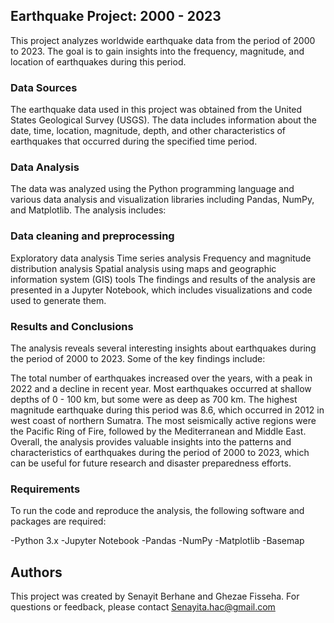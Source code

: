 ## Earthquake Project: 2000 - 2023
This project analyzes worldwide earthquake data from the period of 2000 to 2023. The goal is to gain insights into the frequency, magnitude, and location of earthquakes during this period.

### Data Sources
The earthquake data used in this project was obtained from the United States Geological Survey (USGS). The data includes information about the date, time, location, magnitude, depth, and other characteristics of earthquakes that occurred during the specified time period.

### Data Analysis
The data was analyzed using the Python programming language and various data analysis and visualization libraries including Pandas, NumPy, and Matplotlib. The analysis includes:

### Data cleaning and preprocessing
Exploratory data analysis
Time series analysis
Frequency and magnitude distribution analysis
Spatial analysis using maps and geographic information system (GIS) tools
The findings and results of the analysis are presented in a Jupyter Notebook, which includes visualizations and code used to generate them.

### Results and Conclusions
The analysis reveals several interesting insights about earthquakes during the period of 2000 to 2023. Some of the key findings include:

The total number of earthquakes increased over the years, with a peak in 2022 and a decline in recent year. Most earthquakes occurred at shallow depths of 0 - 100 km, but some were as deep as 700 km. The highest magnitude earthquake during this period was 8.6, which occurred in 2012 in west coast of northern Sumatra. The most seismically active regions were the Pacific Ring of Fire, followed by the Mediterranean and Middle East. Overall, the analysis provides valuable insights into the patterns and characteristics of earthquakes during the period of 2000 to 2023, which can be useful for future research and disaster preparedness efforts.


### Requirements
To run the code and reproduce the analysis, the following software and packages are required:


-Python 3.x
-Jupyter Notebook
-Pandas
-NumPy
-Matplotlib
-Basemap



## Authors
This project was created by Senayit Berhane and Ghezae Fisseha. For questions or feedback, please contact Senayita.hac@gmail.com
